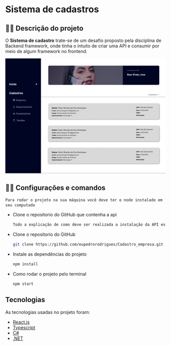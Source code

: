 # Sistema de cadastros
## :man_office_worker: Descrição do projeto

O **Sistema de cadastro** trate-se de um desafio proposto pela disciplina de Backend framework, onde tinha o intuito de criar uma API e consumir por meio de algum framework no frontend.

![Alt text](public/image-1.png)


## :man_office_worker: Configurações e comandos

    Para rodar o projeto na sua máquina você deve ter o node instalado em seu computado

* Clone o repositorio do GitHub que contenha a api
    
    ```bash
    Todo a explicação de como deve ser realizada a instalação da API está descrita no repositório a seguir: https://github.com/IamDaniloP/CadastroEmpresasAPI
    ```
* Clone o repositorio do GitHub 

    ```bash
    git clone https://github.com/eupedrorodrigues/Cadastro_empresa.git
    ```

* Instale as dependências do projeto

    ```bash
    npm install
    ```
* Como rodar o projeto pelo terminal

    ```bash
    npm start
    ```


## Tecnologias

As tecnologias usadas no projeto foram:

* [React.js](https://react.dev)
* [Typescript](https://www.typescriptlang.org)
* [C#](https://learn.microsoft.com/pt-br/dotnet/csharp/)
* [.NET](https://learn.microsoft.com/pt-br/dotnet/?WT.mc_id=dotnet-35129-website)

